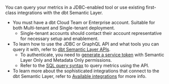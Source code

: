 You can query your metrics in a JDBC-enabled tool or use existing first-class integrations with the dbt Semantic Layer. 

- You must have a dbt Cloud Team or Enterprise account. Suitable for both Multi-tenant and Single-tenant deployment.
  - Single-tenant accounts should contact their account representative for necessary setup and enablement.
- To learn how to use the JDBC or GraphQL API and what tools you can query it with, refer to [dbt Semantic Layer APIs](/docs/dbt-cloud-apis/sl-api-overview).
    * To authenticate, you need to [generate a service token](/docs/dbt-cloud-apis/service-tokens) with Semantic Layer Only and Metadata Only permissions.
    * Refer to the [SQL query syntax](/docs/dbt-cloud-apis/sl-jdbc#querying-the-api-for-metric-metadata) to query metrics using the API.  
- To learn more about the sophisticated integrations that connect to the dbt Semantic Layer, refer to [Available integrations](/docs/use-dbt-semantic-layer/avail-sl-integrations) for more info.
